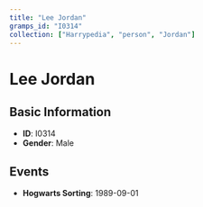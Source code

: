 ```yaml
---
title: "Lee Jordan"
gramps_id: "I0314"
collection: ["Harrypedia", "person", "Jordan"]
---
```


# Lee Jordan

## Basic Information

- **ID**: I0314
- **Gender**: Male

## Events

- **Hogwarts Sorting**: 1989-09-01

